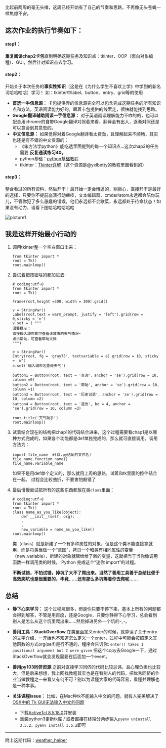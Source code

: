 比起前两周的毫无头绪，这周已经开始有了自己的节奏和思路，不再像无头苍蝇一样焦虑不安。

## 这次作业的执行节奏如下：
#### step1：
**重复阅读chap2卡包**直到明确这期任务及知识点：tkinter、OOP（面向对象编程）、GUI，然后针对知识点去学习。

#### step2：
开始关于本次任务的**事实性知识**（这是在《为什么学生不喜欢上学》中学到的新名词哈哈哈哈）学习！ 如：tkinter中label、button、entry、grid等的使用                                                     
- **首选一手信息源：** 卡包提供弄的信息源完全可以包含完成这期任务的所有知识点和方法，英语阅读能力好的，跟着卡包提供的线索走，很快就能找到思路。
- **Google翻译辅助阅读一手信息源：** 对于英语阅读理解能力不咋的的，也可以配合用chrome的自带Google翻译对照着来看，翻译会有出入，逐渐对照还是可以意会到其意思的。
- **中文信息源：** 如果觉得对着Google翻译看太费劲，且理解起来不顺畅，其实也还是有不错的中文资源的：
    - 《笨方法学python》能吃透里面提到的每一个知识点...这次chap2的任务需要 **反复通读练习40。**
    - python基础：[python基础教程](http://www.runoob.com/python/python-tutorial.html)
    - tikinter：[Tkinter详解](http://blog.csdn.net/jcodeer/article/category/339279/2)（这个资源是@yxlbetty的教程里面看到的）

#### step3：
整合看过的所有资料，然后开干！最开始一定会懵逼的，别担心，直接开干是最好的选择，只要你不提前崩溃行动瘫痪，文本编辑器、cmder/atom永远都会陪你玩儿，不管你犯了多么愚蠢的错误，他们永远都不会歇菜，永远都处于待命状态！如果没有动力，请看下图哈哈哈哈哈哈

![picture1](https://cloud.githubusercontent.com/assets/24456998/22180719/731af5c8-e0b3-11e6-942c-4944c3371d4b.jpg)

## 我是这样开始最小行动的
1. 调用tkinter整一个空白窗口出来：
    ```
    from tkinter import *
    root = Tk()
    root.mainloop()
    ```
2. 尝试着把按钮啥的都加进去:
    ```
    # coding:utf-8
    from tkinter import *
    root = Tk()

    Frame(root,height =300, width = 300).grid()
    
    v = StringVar()
    Label(root,text = warm_prompt, justify = 'left').grid(row = 0,sticky = 'n')
    v.set = ( """
    温馨提示：
    直接输入城市即可查看该城市的天气情况~
    点击帮助，可查看帮助文档
    """)
    
    e = StringVar()
    Entry(root, fg = 'gray75', textvariable = e).grid(row = 10, sticky = 'w')
    e.set('输入城市名查询天气')

    button1 = Button(root, text = '查询'，anchor = 'se').grid(row = 10, column =0)
    button2 = Button(root, text = '帮助', anchor = 'se').grid(row = 10, column =1)
    button3 = Button(root, text = '历史记录', anchor = 'se').grid(row = 10, column =2)
    button4 = Button(root, text = '退出', bd = 4, anchor = 'se').grid(row = 10, column =3)

    root.title('天气助手')
    root.mainloop()
    ```
3. 试着结合现在的结构把chap1的代码结合进来，这个过程需要看chap1是以哪种方式完成的，如果各个功能都是def单独完成的，那么就可直接调用，调用方法为：
    ```
    import file_name  #(以.py结尾的文件名)
    file_name.function_name()
    file_name.variable_name
    ```
    如果不是用def单个定义的，那么就用上周的思路，试着和tk里面的控件结合在一起。
    过程会比较曲折，不要害怕敲错了

4. 最后慢慢尝试把所有的这些东西都放在类`class`里面：
    ```
    # coding:utf-8
    from tkinter import *
    root = Tk()
    class name_as_you_like(object):
        def __init__(self, org):
        .
        .
        new_variable = name_as_you_like()
    root.mainloop()
    ```
    类（class）就是新建了一个有多种属性的对象，但是这个类不能直接拿就用，而是将类当做一个“蓝图”，拷贝一个和类有相同属性的变量（new_variable），新建的对象就赋给给了新的变量，这就相当于当你像调用函数一样调用类的时候， Python 完成这个“迷你 import”的过程。
    
    **不断试错，不怕试错，掉坑了大不了爬出来。当然了善用工具善于总结比便于高效爬坑也是很重要的，毕竟......还有那么多坑等着你去爬呢......**
    

## 总结
- **静下心来学习：** 这个过程坑很多，但是你只要不停下来，基本上所有的问题都会得到解答，不管是用百度，还是Google，只要你静得下心学习，总会看到别人是怎么从这个坑里爬出来......然后掉进另外一个坑的-_-。

- **善用工具：StackOverflow** 在类里面定义enter的时候，就算读了关于entry的文字介绍，一开始也不知道怎么定义一个enter，过程中可能会按照定义其他函数的方式org(self)是行不通的，程序会告诉你: `enter() takes 1 positional argument but 2 were given`
把这个copy去Google一下，通过StackOverflow就会发现需要在后面加一个event。

- **善用py103同侪资源** 之前对直接学习同侪的代码比较忌讳，且心理负担也比较大，但是后来想想，我上网找教程其实也是在看别人的代码，把优秀同侪的作业当做教程之一来看又有何不可？别以为读懂大家的代码容易，看懂并理解也是一种本事。

- **关注课程issue：** 比如，在Mac种tk不能输入中文的问题，就有人完美解决了[OSX中的 Tk GUI无法输入中文的问题](https://code661.github.io/2017/01/20/a-problem-about-Tk-input_chinese/)
    - 下载[ActiveTcl 8.5.18.0](http://www.activestate.com/activetcl/downloads)并安装
    - 重装python3更新tk库 / 或者直接在终端分两步输入`pyenv uninstall 3.5.2`、`pyenv install 3.5.2`即可

---
附上这期代码：[weather_helper](https://github.com/wenyan666/Py103/blob/master/Chap2/project/weather_heoper.py)

